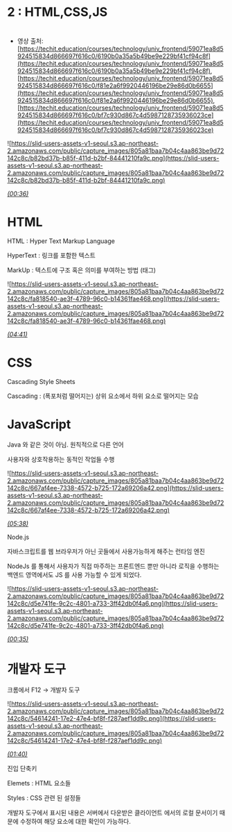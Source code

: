 # 2 : HTML,CSS,JS

# 

- 영상 출처:  [https://techit.education/courses/technology/univ_frontend/59071ea8d5924515834d866697f616c0/6190b0a35a5b49be9e229bf41cf94c8f](https://techit.education/courses/technology/univ_frontend/59071ea8d5924515834d866697f616c0/6190b0a35a5b49be9e229bf41cf94c8f),  [https://techit.education/courses/technology/univ_frontend/59071ea8d5924515834d866697f616c0/f81e2a6f9920446196be29e86d0b6655](https://techit.education/courses/technology/univ_frontend/59071ea8d5924515834d866697f616c0/f81e2a6f9920446196be29e86d0b6655),  [https://techit.education/courses/technology/univ_frontend/59071ea8d5924515834d866697f616c0/bf7c930d867c4d5987128735936023ce](https://techit.education/courses/technology/univ_frontend/59071ea8d5924515834d866697f616c0/bf7c930d867c4d5987128735936023ce)

![https://slid-users-assets-v1-seoul.s3.ap-northeast-2.amazonaws.com/public/capture_images/805a81baa7b04c4aa863be9d72142c8c/b82bd37b-b85f-411d-b2bf-84441210fa9c.png](https://slid-users-assets-v1-seoul.s3.ap-northeast-2.amazonaws.com/public/capture_images/805a81baa7b04c4aa863be9d72142c8c/b82bd37b-b85f-411d-b2bf-84441210fa9c.png)

*[(00:36)](2%20HTML,CSS,JS%208c84455905e24c8b89dc7a0332e94a8c.md)*

# HTML

HTML : Hyper Text Markup Language

HyperText : 링크를 포함한 텍스트

MarkUp : 텍스트에 구조 혹은 의미를 부여하는 방법 (태그)

![https://slid-users-assets-v1-seoul.s3.ap-northeast-2.amazonaws.com/public/capture_images/805a81baa7b04c4aa863be9d72142c8c/fa818540-ae3f-4789-96c0-b14361fae468.png](https://slid-users-assets-v1-seoul.s3.ap-northeast-2.amazonaws.com/public/capture_images/805a81baa7b04c4aa863be9d72142c8c/fa818540-ae3f-4789-96c0-b14361fae468.png)

*[(04:41)](2%20HTML,CSS,JS%208c84455905e24c8b89dc7a0332e94a8c.md)*

# CSS

Cascading Style Sheets

Cascading : (폭포처럼 떨어지는) 상위 요소에서 하위 요소로 떨어지는 모습

# JavaScript

Java 와 같은 것이 아님. 원칙적으로 다른 언어

사용자와 상호작용하는 동적인 작업들 수행

![https://slid-users-assets-v1-seoul.s3.ap-northeast-2.amazonaws.com/public/capture_images/805a81baa7b04c4aa863be9d72142c8c/667af4ee-7338-4572-b725-172a69206a42.png](https://slid-users-assets-v1-seoul.s3.ap-northeast-2.amazonaws.com/public/capture_images/805a81baa7b04c4aa863be9d72142c8c/667af4ee-7338-4572-b725-172a69206a42.png)

*[(05:38)](2%20HTML,CSS,JS%208c84455905e24c8b89dc7a0332e94a8c.md)*

Node.js

자바스크립트를 웹 브라우저가 아닌 곳들에서 사용가능하게 해주는 런타임 엔진

NodeJs 를 통해서 사용자가 직접 마주하는 프론트엔드 뿐만 아니라 로직을 수행하는 백엔드 영역에서도 JS 를 사용 가능할 수 있게 되었다.

![https://slid-users-assets-v1-seoul.s3.ap-northeast-2.amazonaws.com/public/capture_images/805a81baa7b04c4aa863be9d72142c8c/d5e741fe-9c2c-4801-a733-3ff42db0f4a6.png](https://slid-users-assets-v1-seoul.s3.ap-northeast-2.amazonaws.com/public/capture_images/805a81baa7b04c4aa863be9d72142c8c/d5e741fe-9c2c-4801-a733-3ff42db0f4a6.png)

*[(00:35)](2%20HTML,CSS,JS%208c84455905e24c8b89dc7a0332e94a8c.md)*

# 개발자 도구

크롬에서 F12 -> 개발자 도구

![https://slid-users-assets-v1-seoul.s3.ap-northeast-2.amazonaws.com/public/capture_images/805a81baa7b04c4aa863be9d72142c8c/54614241-17e2-47e4-bf8f-f287aef1dd9c.png](https://slid-users-assets-v1-seoul.s3.ap-northeast-2.amazonaws.com/public/capture_images/805a81baa7b04c4aa863be9d72142c8c/54614241-17e2-47e4-bf8f-f287aef1dd9c.png)

*[(01:40)](2%20HTML,CSS,JS%208c84455905e24c8b89dc7a0332e94a8c.md)*

진입 단축키

Elemets : HTML 요소들

Styles : CSS 관련 된 설정들

개발자 도구에서 표시된 내용은 서버에서 다운받은 클라이언트 에서의 로컬 문서이기 때문에 수정하여 해당 요소에 대한 확인이 가능하다.